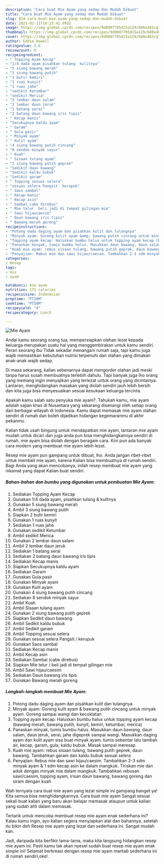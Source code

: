 ```yaml
---
description: "Cara buat Mie Ayam yang sedap dan Mudah Dibuat"
title: "Cara buat Mie Ayam yang sedap dan Mudah Dibuat"
slug: 824-cara-buat-mie-ayam-yang-sedap-dan-mudah-dibuat
date: 2021-02-11T10:23:42.993Z
image: https://img-global.cpcdn.com/recipes/9d0807705d15a129/680x482cq70/mie-ayam-foto-resep-utama.jpg
thumbnail: https://img-global.cpcdn.com/recipes/9d0807705d15a129/680x482cq70/mie-ayam-foto-resep-utama.jpg
cover: https://img-global.cpcdn.com/recipes/9d0807705d15a129/680x482cq70/mie-ayam-foto-resep-utama.jpg
author: Eddie Howell
ratingvalue: 3.6
reviewcount: 8
recipeingredient:
- " Topping Ayam Kecap"
- "1/4 dada ayam pisahkan tulang  kulitnya"
- "5 siung bawang merah"
- "3 siung bawang putih"
- "2 butir kemiri"
- "1 ruas kunyit"
- "1 ruas jahe"
- "sedikit Ketumbar"
- "sedikit Merica"
- "2 lembar daun salam"
- "2 lembar daun jeruk"
- "1 batang serai"
- "2 batang daun bawang iris tipis"
- " Kecap manis"
- "Secukupnya kaldu ayam"
- " Garam"
- " Gula pasir"
- " Minyak ayam"
- " Kulit ayam"
- "4 siung bawang putih cincang"
- "8 sendok minyak sayur"
- " Kuah"
- " Sisaan tulang ayam"
- "2 siung bawang putih geprek"
- "Sedikit daun bawang"
- "Sedikit kaldu bubuk"
- "Sedikit garam"
- " Topping sesuai selera"
- "sesuai selera Pangsit  kerupuk"
- " Saos sambal"
- " Kecap manis"
- " Kecap asin"
- " Sambal cabe direbus"
- " Mie telur  beli jadi di tempat gilingan mie"
- " Sawi hijaucaesim"
- " Daun bawang iris tipis"
- " Bawang merah goreng"
recipeinstructions:
- "Potong dadu daging ayam dan pisahkan kulit dan tulangnya"
- "Minyak ayam: Goreng kulit ayam &amp; bawang putih cincang untuk minyak ayam. Goreng sampai wangi dan kecoklatan"
- "Topping ayam kecap: Haluskan bumbu halus untuk topping ayam kecap (bawang merah, bawang putih, kunyit, kemiri, ketumbar, merica)"
- "Panaskan minyak, tumis bumbu halus. Masukkan daun bawang, daun salam, daun jeruk, serai, jahe digeprek sampai wangi. Masukkan daging ayam dan kulit ayam sisa buat minyak ayam. tumis sebentar lalu tambah air, kecap, garam, gula, kaldu bubuk. Masak sampai meresap"
- "Kuah mie ayam: rebus sisaan tulang, bawang putih geprek, daun bawang. Tambahkan garam dan kaldu bubuk sesuai selera"
- "Penyajian: Rebus mie dan sawi hijau/caesim. Tambahkan 2-3 sdm minyak ayam &amp; 1 sdm kecap asin ke dalam mangkuk. Tiriskan mie dan aduk dengan minyak mie dalam mangkuk. Tambahkan rebusan sawi/caesim, topping ayam, irisan daun bawang, bawang goreng dan siram dengan kuah"
categories:
- Resep
tags:
- mie
- ayam

katakunci: mie ayam 
nutrition: 175 calories
recipecuisine: Indonesian
preptime: "PT20M"
cooktime: "PT58M"
recipeyield: "4"
recipecategory: Lunch

---
```



![Mie Ayam](https://img-global.cpcdn.com/recipes/9d0807705d15a129/680x482cq70/mie-ayam-foto-resep-utama.jpg)

Andai kamu seorang orang tua, mempersiapkan olahan lezat kepada keluarga merupakan suatu hal yang menggembirakan untuk kamu sendiri. Peran seorang ibu Tidak sekadar menangani rumah saja, tapi kamu juga wajib memastikan kebutuhan nutrisi terpenuhi dan olahan yang dimakan anak-anak wajib sedap.

Di masa  sekarang, kalian sebenarnya dapat mengorder olahan jadi meski tanpa harus susah membuatnya terlebih dahulu. Tapi banyak juga lho orang yang memang ingin menyajikan yang terlezat untuk orang yang dicintainya. Lantaran, menghidangkan masakan yang diolah sendiri jauh lebih bersih dan kita juga bisa menyesuaikan sesuai kesukaan keluarga tercinta. 



Apakah kamu salah satu penyuka mie ayam?. Tahukah kamu, mie ayam adalah sajian khas di Nusantara yang sekarang disenangi oleh setiap orang dari berbagai wilayah di Indonesia. Kamu dapat memasak mie ayam olahan sendiri di rumah dan boleh dijadikan hidangan kegemaranmu di akhir pekanmu.

Kalian tidak usah bingung untuk mendapatkan mie ayam, lantaran mie ayam mudah untuk dicari dan juga anda pun bisa menghidangkannya sendiri di rumah. mie ayam bisa diolah dengan beragam cara. Kini pun ada banyak cara modern yang membuat mie ayam lebih lezat.

Resep mie ayam pun gampang untuk dibuat, lho. Anda jangan ribet-ribet untuk membeli mie ayam, karena Kalian bisa membuatnya di rumah sendiri. Bagi Anda yang akan mencobanya, inilah resep membuat mie ayam yang nikamat yang dapat Kalian buat sendiri.

<!--inarticleads1-->

##### Bahan-bahan dan bumbu yang digunakan untuk pembuatan Mie Ayam:

1. Sediakan  Topping Ayam Kecap
1. Gunakan 1/4 dada ayam, pisahkan tulang &amp; kulitnya
1. Gunakan 5 siung bawang merah
1. Ambil 3 siung bawang putih
1. Siapkan 2 butir kemiri
1. Gunakan 1 ruas kunyit
1. Sediakan 1 ruas jahe
1. Gunakan sedikit Ketumbar
1. Ambil sedikit Merica
1. Gunakan 2 lembar daun salam
1. Ambil 2 lembar daun jeruk
1. Sediakan 1 batang serai
1. Sediakan 2 batang daun bawang iris tipis
1. Sediakan  Kecap manis
1. Siapkan Secukupnya kaldu ayam
1. Sediakan  Garam
1. Gunakan  Gula pasir
1. Gunakan  Minyak ayam
1. Gunakan  Kulit ayam
1. Gunakan 4 siung bawang putih cincang
1. Sediakan 8 sendok minyak sayur
1. Ambil  Kuah
1. Ambil  Sisaan tulang ayam
1. Gunakan 2 siung bawang putih geprek
1. Siapkan Sedikit daun bawang
1. Ambil Sedikit kaldu bubuk
1. Ambil Sedikit garam
1. Ambil  Topping sesuai selera
1. Gunakan sesuai selera Pangsit / kerupuk
1. Gunakan  Saos sambal
1. Sediakan  Kecap manis
1. Ambil  Kecap asin
1. Sediakan  Sambal (cabe direbus)
1. Siapkan  Mie telur / beli jadi di tempat gilingan mie
1. Ambil  Sawi hijau/caesim
1. Sediakan  Daun bawang iris tipis
1. Gunakan  Bawang merah goreng




<!--inarticleads2-->

##### Langkah-langkah membuat Mie Ayam:

1. Potong dadu daging ayam dan pisahkan kulit dan tulangnya
1. Minyak ayam: Goreng kulit ayam &amp; bawang putih cincang untuk minyak ayam. Goreng sampai wangi dan kecoklatan
1. Topping ayam kecap: Haluskan bumbu halus untuk topping ayam kecap (bawang merah, bawang putih, kunyit, kemiri, ketumbar, merica)
1. Panaskan minyak, tumis bumbu halus. Masukkan daun bawang, daun salam, daun jeruk, serai, jahe digeprek sampai wangi. Masukkan daging ayam dan kulit ayam sisa buat minyak ayam. tumis sebentar lalu tambah air, kecap, garam, gula, kaldu bubuk. Masak sampai meresap
1. Kuah mie ayam: rebus sisaan tulang, bawang putih geprek, daun bawang. Tambahkan garam dan kaldu bubuk sesuai selera
1. Penyajian: Rebus mie dan sawi hijau/caesim. Tambahkan 2-3 sdm minyak ayam &amp; 1 sdm kecap asin ke dalam mangkuk. Tiriskan mie dan aduk dengan minyak mie dalam mangkuk. Tambahkan rebusan sawi/caesim, topping ayam, irisan daun bawang, bawang goreng dan siram dengan kuah




Wah ternyata cara buat mie ayam yang lezat simple ini gampang banget ya! Kita semua bisa menghidangkannya. Cara buat mie ayam Sangat sesuai sekali buat kalian yang baru akan belajar memasak ataupun untuk kalian yang sudah ahli dalam memasak.

Tertarik untuk mencoba membuat resep mie ayam enak sederhana ini? Kalau kamu ingin, ayo kalian segera menyiapkan alat dan bahannya, setelah itu bikin deh Resep mie ayam yang lezat dan sederhana ini. Sangat mudah kan. 

Jadi, daripada kita berfikir lama-lama, maka kita langsung hidangkan resep mie ayam ini. Pasti kamu tak akan nyesel sudah buat resep mie ayam enak simple ini! Selamat berkreasi dengan resep mie ayam mantab sederhana ini di rumah sendiri,oke!.

